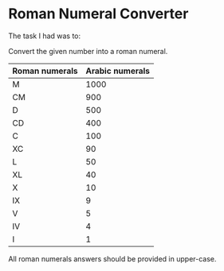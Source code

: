# Roman Numeral Converter
The task I had was to: 

Convert the given number into a roman numeral.

|Roman numerals | Arabic numerals |
| ------------- | ------------- |
| M | 1000 |
| CM | 900 |
| D	| 500 |
| CD | 400 |
| C | 100 |
| XC | 90 |
| L | 50 |
| XL | 40 |
| X | 10 |
| IX | 9 |
| V | 5 |
| IV | 4 |
| I | 1 |


All roman numerals answers should be provided in upper-case.
